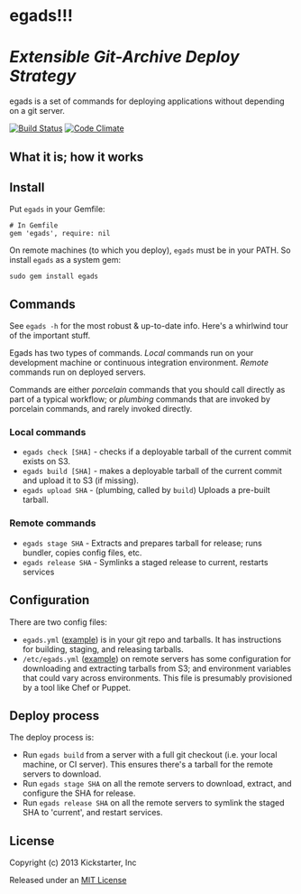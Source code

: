 # egads!!!
# *Extensible Git-Archive Deploy Strategy*

egads is a set of commands for deploying applications without depending on a git
server.

[![Build
Status](https://travis-ci.org/kickstarter/egads.png)](https://travis-ci.org/kickstarter/egads)
[![Code
Climate](https://d3s6mut3hikguw.cloudfront.net/github/kickstarter/egads.png)](https://codeclimate.com/github/kickstarter/egads)

## What it is; how it works



## Install

Put `egads` in your Gemfile:

    # In Gemfile
    gem 'egads', require: nil

On remote machines (to which you deploy), `egads` must be in your PATH.
So install `egads` as a system gem:

    sudo gem install egads

## Commands

See `egads -h` for the most robust & up-to-date info. Here's a whirlwind tour of
the important stuff.

Egads has two types of commands. *Local* commands run on your development machine or continuous integration environment. *Remote* commands run on deployed servers.

Commands are either *porcelain* commands that you should call directly as part of a typical workflow; or *plumbing* commands that are invoked by porcelain commands, and rarely invoked directly.

### Local commands

* `egads check [SHA]` - checks if a deployable tarball of the current commit exists on S3.
* `egads build [SHA]` - makes a deployable tarball of the current commit and upload it to S3 (if missing).
* `egads upload SHA` - (plumbing, called by `build`) Uploads a pre-built tarball.

### Remote commands

* `egads stage SHA` - Extracts and prepares tarball for release; runs bundler, copies config files, etc.
* `egads release SHA` - Symlinks a staged release to current, restarts services

## Configuration

There are two config files:

* `egads.yml` ([example](example/egads.yml)) is in your git repo and tarballs. It has instructions for building, staging, and releasing tarballs.
* `/etc/egads.yml` ([example](example/egads_remote.yml)) on remote servers has some configuration for downloading and extracting tarballs from S3; and environment variables that could vary across environments. This file is presumably provisioned by a tool like Chef or Puppet.

## Deploy process

The deploy process is:

* Run `egads build` from a server with a full git checkout (i.e. your local machine, or CI server). This ensures there's a tarball for the remote servers to download.
* Run `egads stage SHA` on all the remote servers to download, extract, and configure the SHA for release.
* Run `egads release SHA` on all the remote servers to symlink the staged SHA to 'current', and restart services.

## License

Copyright (c) 2013 Kickstarter, Inc

Released under an [MIT License](http://opensource.org/licenses/MIT)
